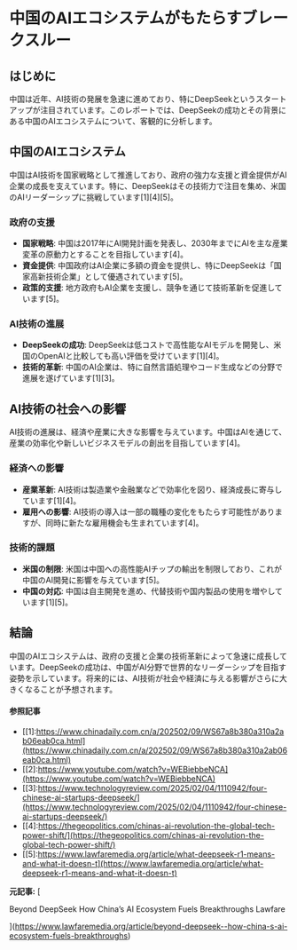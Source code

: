 # 中国のAIエコシステムがもたらすブレークスルー

## はじめに

中国は近年、AI技術の発展を急速に進めており、特にDeepSeekというスタートアップが注目されています。このレポートでは、DeepSeekの成功とその背景にある中国のAIエコシステムについて、客観的に分析します。

## 中国のAIエコシステム

中国はAI技術を国家戦略として推進しており、政府の強力な支援と資金提供がAI企業の成長を支えています。特に、DeepSeekはその技術力で注目を集め、米国のAIリーダーシップに挑戦しています[1][4][5]。

### 政府の支援

- **国家戦略**: 中国は2017年にAI開発計画を発表し、2030年までにAIを主な産業変革の原動力とすることを目指しています[4]。
- **資金提供**: 中国政府はAI企業に多額の資金を提供し、特にDeepSeekは「国家高新技術企業」として優遇されています[5]。
- **政策的支援**: 地方政府もAI企業を支援し、競争を通じて技術革新を促進しています[5]。

### AI技術の進展

- **DeepSeekの成功**: DeepSeekは低コストで高性能なAIモデルを開発し、米国のOpenAIと比較しても高い評価を受けています[1][4]。
- **技術的革新**: 中国のAI企業は、特に自然言語処理やコード生成などの分野で進展を遂げています[1][3]。

## AI技術の社会への影響

AI技術の進展は、経済や産業に大きな影響を与えています。中国はAIを通じて、産業の効率化や新しいビジネスモデルの創出を目指しています[4]。

### 経済への影響

- **産業革新**: AI技術は製造業や金融業などで効率化を図り、経済成長に寄与しています[1][4]。
- **雇用への影響**: AI技術の導入は一部の職種の変化をもたらす可能性がありますが、同時に新たな雇用機会も生まれています[4]。

### 技術的課題

- **米国の制限**: 米国は中国への高性能AIチップの輸出を制限しており、これが中国のAI開発に影響を与えています[5]。
- **中国の対応**: 中国は自主開発を進め、代替技術や国内製品の使用を増やしています[1][5]。

## 結論

中国のAIエコシステムは、政府の支援と企業の技術革新によって急速に成長しています。DeepSeekの成功は、中国がAI分野で世界的なリーダーシップを目指す姿勢を示しています。将来的には、AI技術が社会や経済に与える影響がさらに大きくなることが予想されます。

#### 参照記事
- [[1]:https://www.chinadaily.com.cn/a/202502/09/WS67a8b380a310a2ab06eab0ca.html](https://www.chinadaily.com.cn/a/202502/09/WS67a8b380a310a2ab06eab0ca.html)
- [[2]:https://www.youtube.com/watch?v=WEBiebbeNCA](https://www.youtube.com/watch?v=WEBiebbeNCA)
- [[3]:https://www.technologyreview.com/2025/02/04/1110942/four-chinese-ai-startups-deepseek/](https://www.technologyreview.com/2025/02/04/1110942/four-chinese-ai-startups-deepseek/)
- [[4]:https://thegeopolitics.com/chinas-ai-revolution-the-global-tech-power-shift/](https://thegeopolitics.com/chinas-ai-revolution-the-global-tech-power-shift/)
- [[5]:https://www.lawfaremedia.org/article/what-deepseek-r1-means-and-what-it-doesn-t](https://www.lawfaremedia.org/article/what-deepseek-r1-means-and-what-it-doesn-t)


**元記事:** [
 Beyond DeepSeek How China’s AI Ecosystem Fuels Breakthroughs Lawfare
](https://www.lawfaremedia.org/article/beyond-deepseek--how-china-s-ai-ecosystem-fuels-breakthroughs)
